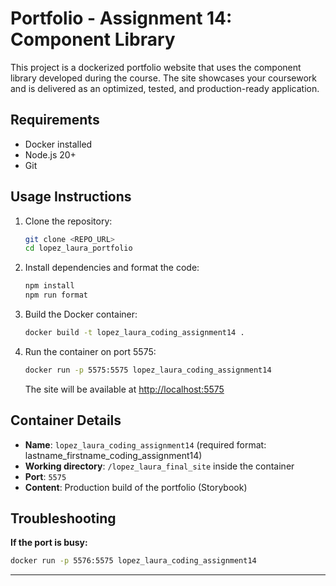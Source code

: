 # Portfolio - Assignment 14: Component Library

This project is a dockerized portfolio website that uses the component library developed during the course. The site showcases your coursework and is delivered as an optimized, tested, and production-ready application.

## Requirements
- Docker installed
- Node.js 20+
- Git

## Usage Instructions

1. Clone the repository:
    ```bash
    git clone <REPO_URL>
    cd lopez_laura_portfolio
    ```

2. Install dependencies and format the code:
    ```bash
    npm install
    npm run format
    ```

3. Build the Docker container:
    ```bash
    docker build -t lopez_laura_coding_assignment14 .
    ```

4. Run the container on port 5575:
    ```bash
    docker run -p 5575:5575 lopez_laura_coding_assignment14
    ```

    The site will be available at [http://localhost:5575](http://localhost:5575)

## Container Details
- **Name**: `lopez_laura_coding_assignment14` (required format: lastname_firstname_coding_assignment14)
- **Working directory**: `/lopez_laura_final_site` inside the container
- **Port**: `5575`
- **Content**: Production build of the portfolio (Storybook)

## Troubleshooting

**If the port is busy:**
```bash
docker run -p 5576:5575 lopez_laura_coding_assignment14
```

---